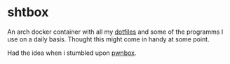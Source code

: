 # shtbox

An arch docker container with all my [dotfiles](https://github.com/coma64/dotfiles)
and some of the programms I use on a daily basis.
Thought this might come in handy at some point.

Had the idea when i stumbled upon [pwnbox](https://github.com/pwnbox/pwnbox).
